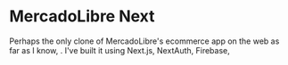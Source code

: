 # MercadoLibre Next

Perhaps the only clone of MercadoLibre's ecommerce app on the web as far as I know, . I've built it using Next.js, NextAuth, Firebase, 
